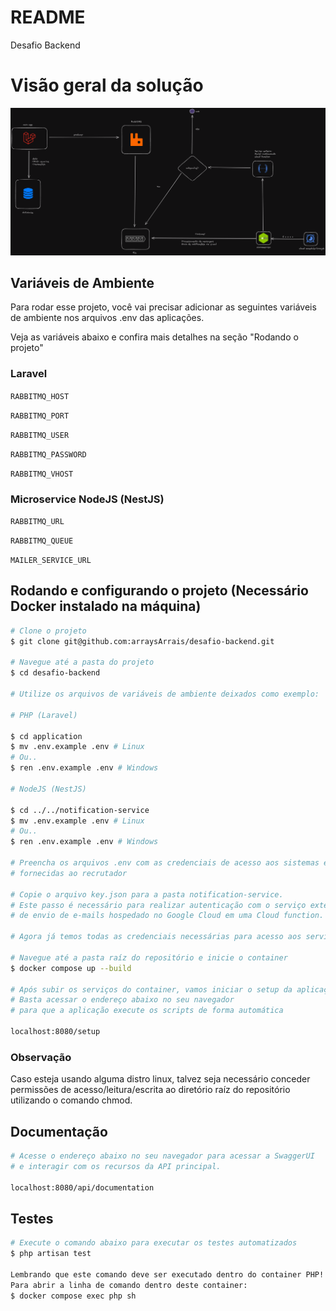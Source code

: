 # README #

Desafio Backend

# Visão geral da solução
![imagem](arquitetura.png)


## Variáveis de Ambiente
Para rodar esse projeto, você vai precisar adicionar as seguintes variáveis de ambiente nos arquivos .env das aplicações.

Veja as variáveis abaixo e confira mais detalhes na seção "Rodando o projeto"

### Laravel
`RABBITMQ_HOST`

`RABBITMQ_PORT`

`RABBITMQ_USER`

`RABBITMQ_PASSWORD`

`RABBITMQ_VHOST`

### Microservice NodeJS (NestJS)
`RABBITMQ_URL`

`RABBITMQ_QUEUE`

`MAILER_SERVICE_URL`  


## Rodando e configurando o projeto (Necessário Docker instalado na máquina)

```bash
# Clone o projeto
$ git clone git@github.com:arraysArrais/desafio-backend.git

# Navegue até a pasta do projeto
$ cd desafio-backend

# Utilize os arquivos de variáveis de ambiente deixados como exemplo:

# PHP (Laravel)

$ cd application
$ mv .env.example .env # Linux
# Ou..
$ ren .env.example .env # Windows

# NodeJS (NestJS)

$ cd ../../notification-service
$ mv .env.example .env # Linux
# Ou..
$ ren .env.example .env # Windows

# Preencha os arquivos .env com as credenciais de acesso aos sistemas externos 
# fornecidas ao recrutador

# Copie o arquivo key.json para a pasta notification-service. 
# Este passo é necessário para realizar autenticação com o serviço externo 
# de envio de e-mails hospedado no Google Cloud em uma Cloud function.

# Agora já temos todas as credenciais necessárias para acesso aos serviços externos

# Navegue até a pasta raíz do repositório e inicie o container
$ docker compose up --build

# Após subir os serviços do container, vamos iniciar o setup da aplicação PHP.
# Basta acessar o endereço abaixo no seu navegador 
# para que a aplicação execute os scripts de forma automática

localhost:8080/setup

```

### Observação
Caso esteja usando alguma distro linux, talvez seja necessário conceder permissões de acesso/leitura/escrita ao diretório raíz do repositório utilizando o comando chmod.

## Documentação
```bash
# Acesse o endereço abaixo no seu navegador para acessar a SwaggerUI 
# e interagir com os recursos da API principal.

localhost:8080/api/documentation
```

## Testes
```bash
# Execute o comando abaixo para executar os testes automatizados
$ php artisan test

Lembrando que este comando deve ser executado dentro do container PHP!
Para abrir a linha de comando dentro deste container:
$ docker compose exec php sh
```

